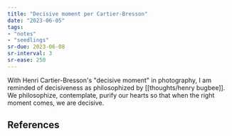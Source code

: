 ```yaml
---
title: "Decisive moment per Cartier-Bresson"
date: "2023-06-05"
tags:
- "notes"
- "seedlings"
sr-due: 2023-06-08
sr-interval: 3
sr-ease: 250
---
```


With Henri Cartier-Bresson's "decisive moment" in photography, I am reminded of decisiveness as philosophized by [[thoughts/henry bugbee]]. We philosophize, contemplate, purify our hearts so that when the right moment comes, we are decisive.

## References
